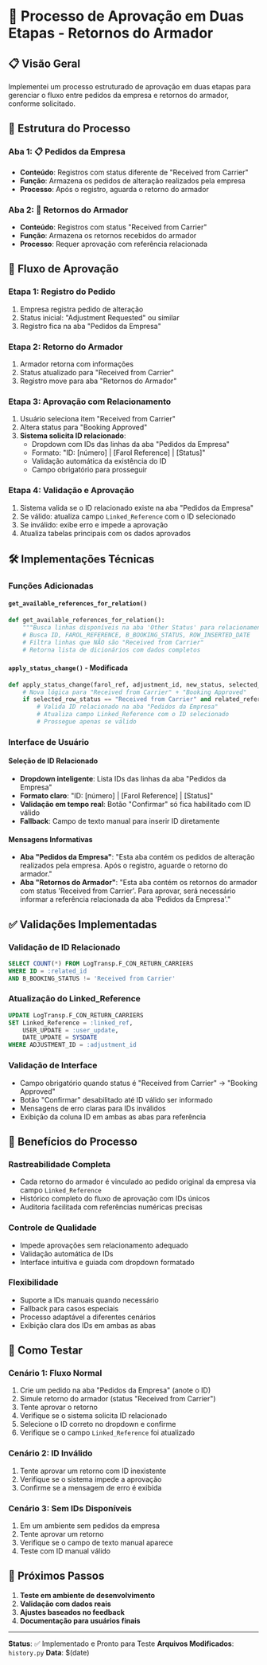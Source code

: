 # 🔄 Processo de Aprovação em Duas Etapas - Retornos do Armador

## 📋 **Visão Geral**

Implementei um processo estruturado de aprovação em duas etapas para gerenciar o fluxo entre pedidos da empresa e retornos do armador, conforme solicitado.

## 🎯 **Estrutura do Processo**

### **Aba 1: 📋 Pedidos da Empresa**
- **Conteúdo**: Registros com status diferente de "Received from Carrier"
- **Função**: Armazena os pedidos de alteração realizados pela empresa
- **Processo**: Após o registro, aguarda o retorno do armador

### **Aba 2: 📨 Retornos do Armador**
- **Conteúdo**: Registros com status "Received from Carrier"
- **Função**: Armazena os retornos recebidos do armador
- **Processo**: Requer aprovação com referência relacionada

## 🔄 **Fluxo de Aprovação**

### **Etapa 1: Registro do Pedido**
1. Empresa registra pedido de alteração
2. Status inicial: "Adjustment Requested" ou similar
3. Registro fica na aba "Pedidos da Empresa"

### **Etapa 2: Retorno do Armador**
1. Armador retorna com informações
2. Status atualizado para "Received from Carrier"
3. Registro move para aba "Retornos do Armador"

### **Etapa 3: Aprovação com Relacionamento**
1. Usuário seleciona item "Received from Carrier"
2. Altera status para "Booking Approved"
3. **Sistema solicita ID relacionado**:
   - Dropdown com IDs das linhas da aba "Pedidos da Empresa"
   - Formato: "ID: [número] | [Farol Reference] | [Status]"
   - Validação automática da existência do ID
   - Campo obrigatório para prosseguir

### **Etapa 4: Validação e Aprovação**
1. Sistema valida se o ID relacionado existe na aba "Pedidos da Empresa"
2. Se válido: atualiza campo `Linked_Reference` com o ID selecionado
3. Se inválido: exibe erro e impede a aprovação
4. Atualiza tabelas principais com os dados aprovados

## 🛠️ **Implementações Técnicas**

### **Funções Adicionadas**

#### `get_available_references_for_relation()`
```python
def get_available_references_for_relation():
    """Busca linhas disponíveis na aba 'Other Status' para relacionamento"""
    # Busca ID, FAROL_REFERENCE, B_BOOKING_STATUS, ROW_INSERTED_DATE
    # Filtra linhas que NÃO são "Received from Carrier"
    # Retorna lista de dicionários com dados completos
```

#### `apply_status_change()` - Modificada
```python
def apply_status_change(farol_ref, adjustment_id, new_status, selected_row_status=None, related_reference=None):
    # Nova lógica para "Received from Carrier" + "Booking Approved"
    if selected_row_status == "Received from Carrier" and related_reference:
        # Valida ID relacionado na aba "Pedidos da Empresa"
        # Atualiza campo Linked_Reference com o ID selecionado
        # Prossegue apenas se válido
```

### **Interface de Usuário**

#### **Seleção de ID Relacionado**
- **Dropdown inteligente**: Lista IDs das linhas da aba "Pedidos da Empresa"
- **Formato claro**: "ID: [número] | [Farol Reference] | [Status]"
- **Validação em tempo real**: Botão "Confirmar" só fica habilitado com ID válido
- **Fallback**: Campo de texto manual para inserir ID diretamente

#### **Mensagens Informativas**
- **Aba "Pedidos da Empresa"**: "Esta aba contém os pedidos de alteração realizados pela empresa. Após o registro, aguarde o retorno do armador."
- **Aba "Retornos do Armador"**: "Esta aba contém os retornos do armador com status 'Received from Carrier'. Para aprovar, será necessário informar a referência relacionada da aba 'Pedidos da Empresa'."

## ✅ **Validações Implementadas**

### **Validação de ID Relacionado**
```sql
SELECT COUNT(*) FROM LogTransp.F_CON_RETURN_CARRIERS 
WHERE ID = :related_id 
AND B_BOOKING_STATUS != 'Received from Carrier'
```

### **Atualização do Linked_Reference**
```sql
UPDATE LogTransp.F_CON_RETURN_CARRIERS
SET Linked_Reference = :linked_ref,
    USER_UPDATE = :user_update,
    DATE_UPDATE = SYSDATE
WHERE ADJUSTMENT_ID = :adjustment_id
```

### **Validação de Interface**
- Campo obrigatório quando status é "Received from Carrier" → "Booking Approved"
- Botão "Confirmar" desabilitado até ID válido ser informado
- Mensagens de erro claras para IDs inválidos
- Exibição da coluna ID em ambas as abas para referência

## 🎯 **Benefícios do Processo**

### **Rastreabilidade Completa**
- Cada retorno do armador é vinculado ao pedido original da empresa via campo `Linked_Reference`
- Histórico completo do fluxo de aprovação com IDs únicos
- Auditoria facilitada com referências numéricas precisas

### **Controle de Qualidade**
- Impede aprovações sem relacionamento adequado
- Validação automática de IDs
- Interface intuitiva e guiada com dropdown formatado

### **Flexibilidade**
- Suporte a IDs manuais quando necessário
- Fallback para casos especiais
- Processo adaptável a diferentes cenários
- Exibição clara dos IDs em ambas as abas

## 🧪 **Como Testar**

### **Cenário 1: Fluxo Normal**
1. Crie um pedido na aba "Pedidos da Empresa" (anote o ID)
2. Simule retorno do armador (status "Received from Carrier")
3. Tente aprovar o retorno
4. Verifique se o sistema solicita ID relacionado
5. Selecione o ID correto no dropdown e confirme
6. Verifique se o campo `Linked_Reference` foi atualizado

### **Cenário 2: ID Inválido**
1. Tente aprovar um retorno com ID inexistente
2. Verifique se o sistema impede a aprovação
3. Confirme se a mensagem de erro é exibida

### **Cenário 3: Sem IDs Disponíveis**
1. Em um ambiente sem pedidos da empresa
2. Tente aprovar um retorno
3. Verifique se o campo de texto manual aparece
4. Teste com ID manual válido

## 📝 **Próximos Passos**

1. **Teste em ambiente de desenvolvimento**
2. **Validação com dados reais**
3. **Ajustes baseados no feedback**
4. **Documentação para usuários finais**

---

**Status**: ✅ Implementado e Pronto para Teste
**Arquivos Modificados**: `history.py`
**Data**: $(date)
